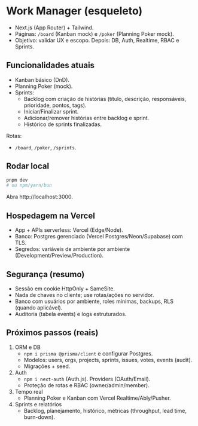# Work Manager (esqueleto)

- Next.js (App Router) + Tailwind.
- Páginas: `/board` (Kanban mock) e `/poker` (Planning Poker mock).
- Objetivo: validar UX e escopo. Depois: DB, Auth, Realtime, RBAC e Sprints.

## Funcionalidades atuais

- Kanban básico (DnD).
- Planning Poker (mock).
- Sprints:
  - Backlog com criação de histórias (título, descrição, responsáveis, prioridade, pontos, tags).
  - Iniciar/Finalizar sprint.
  - Adicionar/remover histórias entre backlog e sprint.
  - Histórico de sprints finalizadas.

Rotas:

- `/board`, `/poker`, `/sprints`.

## Rodar local

```bash
pnpm dev
# ou npm/yarn/bun
```

Abra http://localhost:3000.

## Hospedagem na Vercel

- App + APIs serverless: Vercel (Edge/Node).
- Banco: Postgres gerenciado (Vercel Postgres/Neon/Supabase) com TLS.
- Segredos: variáveis de ambiente por ambiente (Development/Preview/Production).

## Segurança (resumo)

- Sessão em cookie HttpOnly + SameSite.
- Nada de chaves no cliente; use rotas/ações no servidor.
- Banco com usuários por ambiente, roles mínimas, backups, RLS (quando aplicável).
- Auditoria (tabela events) e logs estruturados.

## Próximos passos (reais)

1. ORM e DB
   - `npm i prisma @prisma/client` e configurar Postgres.
   - Modelos: users, orgs, projects, sprints, issues, votes, events (audit).
   - Migrações + seed.
2. Auth
   - `npm i next-auth` (Auth.js). Providers (OAuth/Email).
   - Proteção de rotas e RBAC (owner/admin/member).
3. Tempo real
   - Planning Poker e Kanban com Vercel Realtime/Ably/Pusher.
4. Sprints e relatórios
   - Backlog, planejamento, histórico, métricas (throughput, lead time, burn-down).
